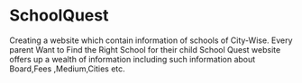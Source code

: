 # SchoolQuest
 Creating a website which contain information of schools of City-Wise. Every parent Want to Find the Right School for
 their child School Quest website offers up a wealth of information including such information about Board,Fees
,Medium,Cities etc.
